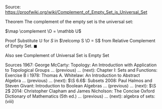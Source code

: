 # 

Source: https://proofwiki.org/wiki/Complement_of_Empty_Set_is_Universal_Set



Theorem
The complement of the empty set is the universal set:

$\map \complement \O = \mathbb U$


Proof
Substitute $\mathbb U$ for $S$ in $\relcomp S \O = S$ from Relative Complement of Empty Set.
$\blacksquare$


Also see
Complement of Universal Set is Empty Set


Sources
1967: George McCarty: Topology: An Introduction with Application to Topological Groups ... (previous) ... (next): Chapter $\text{I}$: Sets and Functions: Exercise $\text{B i}$
1978: Thomas A. Whitelaw: An Introduction to Abstract Algebra ... (previous) ... (next): $\S 6.6$: Subsets
2008: Paul Halmos and Steven Givant: Introduction to Boolean Algebras ... (previous) ... (next): $\S 2$
2014: Christopher Clapham and James Nicholson: The Concise Oxford Dictionary of Mathematics (5th ed.) ... (previous) ... (next): algebra of sets: $\text {(viii)}$





